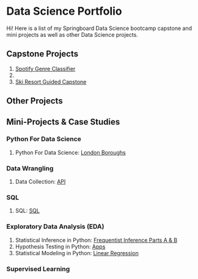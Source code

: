 # Data Science Portfolio

Hi! Here is a list of my Springboard Data Science bootcamp capstone and mini projects as well as other Data Science projects. 

## Capstone Projects
1. [Spotify Genre Classifier](https://github.com/HarshaMalireddy/Data-Science-Portfolio/tree/main/Capstone%20Projects/Spotify-Genre-Classifier-Capstone)
2.  
4. [Ski Resort Guided Capstone](https://github.com/HarshaMalireddy/Data-Science-Portfolio/tree/main/Capstone%20Projects/Ski-Resort-Guided-Capstone)
## Other Projects
## Mini-Projects & Case Studies
### Python For Data Science
1. Python For Data Science: [London Boroughs](https://github.com/HarshaMalireddy/Data-Science-Portfolio/tree/main/Mini-Projects%20%26%20Case%20Studies/Python%20For%20Data%20Science/London-Boroughs)
### Data Wrangling
1. Data Collection: [API](https://github.com/HarshaMalireddy/Data-Science-Portfolio/tree/main/Mini-Projects%20%26%20Case%20Studies/Data%20Wrangling/API)
### SQL
1. SQL: [SQL](https://github.com/HarshaMalireddy/Data-Science-Portfolio/tree/main/Mini-Projects%20%26%20Case%20Studies/SQL)
### Exploratory Data Analysis (EDA)
1. Statistical Inference in Python: [Frequentist Inference Parts A & B](https://github.com/HarshaMalireddy/Data-Science-Portfolio/tree/main/Mini-Projects%20%26%20Case%20Studies/Exploratory%20Data%20Analysis%20(EDA)/Frequentist-Inference)
2. Hypothesis Testing in Python: [Apps](https://github.com/HarshaMalireddy/Data-Science-Portfolio/tree/main/Mini-Projects%20%26%20Case%20Studies/Exploratory%20Data%20Analysis%20(EDA)/Apps)
3. Statistical Modeling in Python: [Linear Regression](https://github.com/HarshaMalireddy/Data-Science-Portfolio/tree/main/Mini-Projects%20%26%20Case%20Studies/Exploratory%20Data%20Analysis%20(EDA)/Linear%20Regression)
### Supervised Learning



